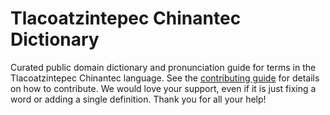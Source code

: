 
# Tlacoatzintepec Chinantec Dictionary

Curated public domain dictionary and pronunciation guide for terms in the Tlacoatzintepec Chinantec language. See the [contributing guide](https://github.com/drumworkteam/term/blob/make/.github/contributing.md) for details on how to contribute. We would love your support, even if it is just fixing a word or adding a single definition. Thank you for all your help!